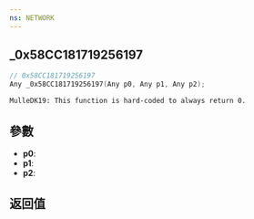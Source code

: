 ```yaml
---
ns: NETWORK
---
```

## _0x58CC181719256197

```c
// 0x58CC181719256197
Any _0x58CC181719256197(Any p0, Any p1, Any p2);
```

```
MulleDK19: This function is hard-coded to always return 0.  
```

## 參數
* **p0**: 
* **p1**: 
* **p2**: 

## 返回值

